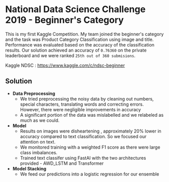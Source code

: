# National Data Science Challenge 2019 - Beginner's Category

This is my first Kaggle Competition. My team joined the beginner's category and the task was Product Category Classification using image and title. Performance was evaluated based on the accuracy of the classification results. Our solution achieved an accuracy of `0.76360` on the private leaderboard and we were ranked `25th out of 360 submisions`.

Kaggle NDSC : https://www.kaggle.com/c/ndsc-beginner

## Solution

- **Data Preprocessing**
  - We tried preprocessing the noisy data by cleaning out numbers, special characters, translating words and correcting errors. However, there were negligible improvements in accuracy
  - A significant portion of the data was mislabelled and we relabeled as much as we could.
- **Model** 
  - Results on images were disheartening , approximately 20% lower in accuracy compared to text classification. So we focused our attention on text.
  - We monitored training with a weighted F1 score as there were large class imbalances.
  - Trained text classifer using FastAI with the two architectures provided - AWD_LSTM and Transformer
- **Model Stacking**
  - We feed our predictions into a logistic regression for our ensemble
